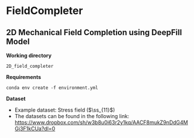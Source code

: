 # FieldCompleter

## 2D Mechanical Field Completion using DeepFill Model
**Working directory**
```
2D_field_completer
```
**Requirements**
```
conda env create -f environment.yml
```
**Dataset**
- Example dataset: Stress field ($\ss_{11}$)
- The datasets can be found in the following link: https://www.dropbox.com/sh/w3b8u0i63r2y1kq/AACF8mukZ9nDdG4MGj3F1kCUa?dl=0
